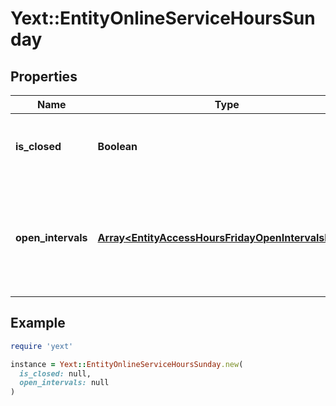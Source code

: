 # Yext::EntityOnlineServiceHoursSunday

## Properties

| Name | Type | Description | Notes |
| ---- | ---- | ----------- | ----- |
| **is_closed** | **Boolean** | Indicates if the online service hours are \&quot;closed\&quot; on Sunday.  Filtering Type: &#x60;boolean&#x60; | [optional] |
| **open_intervals** | [**Array&lt;EntityAccessHoursFridayOpenIntervalsInner&gt;**](EntityAccessHoursFridayOpenIntervalsInner.md) | Contains the time intervals for the Entity&#39;s online service hours on Sunday. Note that if isClosed is set to true, \&quot;openIntervals\&quot; cannot be provided in an update.  Filtering Type: &#x60;list of object&#x60; | [optional] |

## Example

```ruby
require 'yext'

instance = Yext::EntityOnlineServiceHoursSunday.new(
  is_closed: null,
  open_intervals: null
)
```

